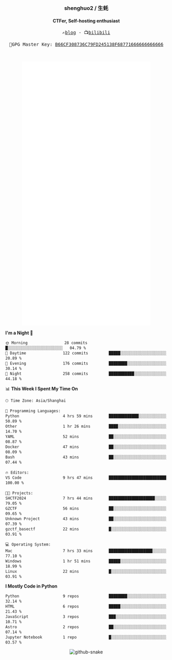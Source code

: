 <h3 align="center"> shenghuo2 / 生蚝 </h3>
<h4 align="center" >CTFer, Self-hosting enthusiast</h3>


<p align="center">
  <samp>
    ✍️<a href="https://blog.shenghuo2.top/">blog</a> -
    📺<a href="https://space.bilibili.com/85894935">bilibili</a>
  </samp>
</p>
<p align="center">
  <samp>
     🔐GPG Master Key: <a align="center" href="https://github.com/shenghuo2.gpg">B66CF308736C79FD245138F68771666666666666</a>
  </samp>
</p>
<br>
<p align="center">
  <a href="https://github.com/shenghuo2">
    <img width="400" align="top" src="https://github.com/shenghuo2/shenghuo2/blob/main/metrics.left.svg" />
  </a>
  <a href="https://github.com/shenghuo2">
    <img width="400" align="top" src="https://github.com/shenghuo2/shenghuo2/blob/main/metrics.right.svg" />
  </a>
</p>


<!--START_SECTION:waka-->
**I'm a Night 🦉** 

```text
🌞 Morning                28 commits          █░░░░░░░░░░░░░░░░░░░░░░░░   04.79 % 
🌆 Daytime                122 commits         █████░░░░░░░░░░░░░░░░░░░░   20.89 % 
🌃 Evening                176 commits         ████████░░░░░░░░░░░░░░░░░   30.14 % 
🌙 Night                  258 commits         ███████████░░░░░░░░░░░░░░   44.18 % 
```


📊 **This Week I Spent My Time On** 

```text
🕑︎ Time Zone: Asia/Shanghai

💬 Programming Languages: 
Python                   4 hrs 59 mins       █████████████░░░░░░░░░░░░   50.89 % 
Other                    1 hr 26 mins        ████░░░░░░░░░░░░░░░░░░░░░   14.70 % 
YAML                     52 mins             ██░░░░░░░░░░░░░░░░░░░░░░░   08.87 % 
Docker                   47 mins             ██░░░░░░░░░░░░░░░░░░░░░░░   08.09 % 
Bash                     43 mins             ██░░░░░░░░░░░░░░░░░░░░░░░   07.44 % 

🔥 Editors: 
VS Code                  9 hrs 47 mins       █████████████████████████   100.00 % 

🐱‍💻 Projects: 
SHCTF2024                7 hrs 44 mins       ████████████████████░░░░░   79.05 % 
GZCTF                    56 mins             ██░░░░░░░░░░░░░░░░░░░░░░░   09.65 % 
Unknown Project          43 mins             ██░░░░░░░░░░░░░░░░░░░░░░░   07.39 % 
gzctf_basectf            22 mins             █░░░░░░░░░░░░░░░░░░░░░░░░   03.91 % 

💻 Operating System: 
Mac                      7 hrs 33 mins       ███████████████████░░░░░░   77.10 % 
Windows                  1 hr 51 mins        █████░░░░░░░░░░░░░░░░░░░░   18.99 % 
Linux                    22 mins             █░░░░░░░░░░░░░░░░░░░░░░░░   03.91 % 
```

**I Mostly Code in Python** 

```text
Python                   9 repos             ████████░░░░░░░░░░░░░░░░░   32.14 % 
HTML                     6 repos             █████░░░░░░░░░░░░░░░░░░░░   21.43 % 
JavaScript               3 repos             ███░░░░░░░░░░░░░░░░░░░░░░   10.71 % 
Astro                    2 repos             ██░░░░░░░░░░░░░░░░░░░░░░░   07.14 % 
Jupyter Notebook         1 repo              █░░░░░░░░░░░░░░░░░░░░░░░░   03.57 % 
```




<!--END_SECTION:waka-->


<div align="center">
  <picture>
    <source media="(prefers-color-scheme: dark)" srcset="https://gist.githubusercontent.com/shenghuo2/bfce20b14ab0484cef03bae6e60e0b3a/raw/github-snake-dark.svg" />
    <source media="(prefers-color-scheme: light)" srcset="https://gist.githubusercontent.com/shenghuo2/bfce20b14ab0484cef03bae6e60e0b3a/raw/github-snake.svg" />
    <img alt="github-snake" src="https://gist.githubusercontent.com/shenghuo2/bfce20b14ab0484cef03bae6e60e0b3a/raw/github-snake.svg" />
  </picture>
</div>

<!--
**shenghuo2/shenghuo2** is a ✨ _special_ ✨ repository because its `README.md` (this file) appears on your GitHub profile.

Here are some ideas to get you started:

- 🔭 I’m currently working on ...
- 🌱 I’m currently learning ...
- 👯 I’m looking to collaborate on ...
- 🤔 I’m looking for help with ...
- 💬 Ask me about ...
- 📫 How to reach me: ...
- 😄 Pronouns: ...
- ⚡ Fun fact: ...
-->
